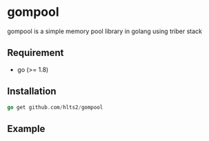 # gompool

gompool is a simple memory pool library in golang using triber stack

## Requirement

- go (>= 1.8)

## Installation

```go
go get github.com/hlts2/gompool
```

## Example
